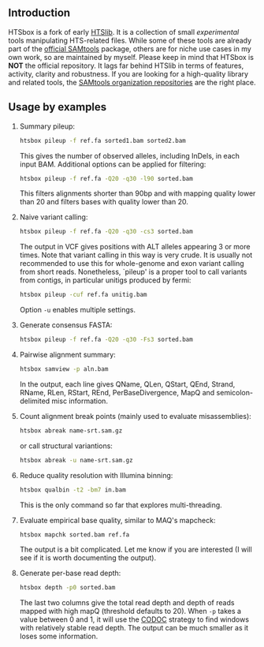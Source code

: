 ## Introduction

HTSbox is a fork of early [HTSlib][htslib]. It is a collection of small
*experimental* tools manipulating HTS-related files. While some of these tools
are already part of the [official SAMtools][samtools] package, others are for
niche use cases in my own work, so are maintained by myself. Please keep in mind
that HTSbox is **NOT** the official repository. It lags far behind HTSlib in
terms of features, activity, clarity and robustness. If you are looking for a
high-quality library and related tools, the [SAMtools organization
repositories][github] are the right place.

## Usage by examples

1. Summary pileup:
   ```sh
   htsbox pileup -f ref.fa sorted1.bam sorted2.bam
   ```
   This gives the number of observed alleles, including InDels, in each input
   BAM. Additional options can be applied for filtering:
   ```sh
   htsbox pileup -f ref.fa -Q20 -q30 -l90 sorted.bam
   ```
   This filters alignments shorter than 90bp and with mapping quality lower than
   20 and filters bases with quality lower than 20.

2. Naive variant calling:
   ```sh
   htsbox pileup -f ref.fa -Q20 -q30 -cs3 sorted.bam
   ```
   The output in VCF gives positions with ALT alleles appearing 3 or more times.
   Note that variant calling in this way is very crude. It is usually not
   recommended to use this for whole-genome and exon variant calling from short
   reads. Nonetheless, `pileup' is a proper tool to call variants from contigs,
   in particular unitigs produced by fermi:
   ```sh
   htsbox pileup -cuf ref.fa unitig.bam
   ```
   Option `-u` enables multiple settings.

3. Generate consensus FASTA:
   ```sh
   htsbox pileup -f ref.fa -Q20 -q30 -Fs3 sorted.bam
   ```

4. Pairwise alignment summary:
   ```sh
   htsbox samview -p aln.bam
   ```
   In the output, each line gives QName, QLen, QStart, QEnd, Strand, RName,
   RLen, RStart, REnd, PerBaseDivergence, MapQ and semicolon-delimited misc
   information.

5. Count alignment break points (mainly used to evaluate misassemblies):
   ```sh
   htsbox abreak name-srt.sam.gz
   ```
   or call structural variantions:
   ```sh
   htsbox abreak -u name-srt.sam.gz
   ```

6. Reduce quality resolution with Illumina binning:
   ```sh
   htsbox qualbin -t2 -bm7 in.bam
   ```
   This is the only command so far that explores multi-threading.

7. Evaluate empirical base quality, similar to MAQ's mapcheck:
   ```sh
   htsbox mapchk sorted.bam ref.fa
   ```
   The output is a bit complicated. Let me know if you are interested (I will
   see if it is worth documenting the output).

8. Generate per-base read depth:
   ```sh
   htsbox depth -p0 sorted.bam
   ```
   The last two columns give the total read depth and depth of reads mapped with
   high mapQ (threshold defaults to 20). When `-p` takes a value between 0 and
   1, it will use the [CODOC][codoc] strategy to find windows with relatively
   stable read depth. The output can be much smaller as it loses some
   information.

[htslib]: https://github.com/samtools/htslib
[samtools]: https://github.com/samtools/samtools
[github]: https://github.com/samtools/
[codoc]: http://www.ncbi.nlm.nih.gov/pubmed/24872424
